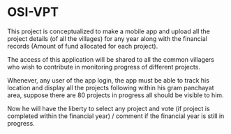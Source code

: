 # OSI-VPT

This project is conceptualized to make a mobile app and upload all the project details (of all the villages) for any year along with the financial records (Amount of fund allocated for each project).

The access of this application will be shared to all the common villagers who wish to contribute in monitoring progress of different projects.

Whenever, any user of the app login, the  app must be able to track his location and display all the projects following within his gram panchayat area, suppose there are 80 projects in progress all should be visible to him.   

Now he will have the liberty to select any project and vote (if project is completed within the financial year) / comment if the financial year is still in progress.  

